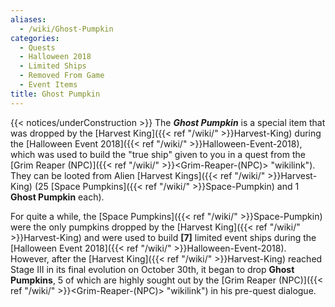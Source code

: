 ```yaml
---
aliases:
  - /wiki/Ghost-Pumpkin
categories:
  - Quests
  - Halloween 2018
  - Limited Ships
  - Removed From Game
  - Event Items
title: Ghost Pumpkin
---
```


{{< notices/underConstruction >}} The **_Ghost Pumpkin_** is a special item that was dropped by the [Harvest King]({{< ref "/wiki/" >}}Harvest-King) during the [Halloween Event 2018]({{< ref "/wiki/" >}}Halloween-Event-2018), which was used to build the "true ship" given to you in a quest from the [Grim Reaper (NPC)]({{< ref "/wiki/" >}}<Grim-Reaper-(NPC)> "wikilink"). They can be looted from Alien [Harvest Kings]({{< ref "/wiki/" >}}Harvest-King) (25 [Space Pumpkins]({{< ref "/wiki/" >}}Space-Pumpkin) and 1 **Ghost Pumpkin** each).

For quite a while, the [Space Pumpkins]({{< ref "/wiki/" >}}Space-Pumpkin) were the only pumpkins dropped by the [Harvest King]({{< ref "/wiki/" >}}Harvest-King) and were used to build **[7]** limited event ships during the [Halloween Event 2018]({{< ref "/wiki/" >}}Halloween-Event-2018). However, after the [Harvest King]({{< ref "/wiki/" >}}Harvest-King) reached Stage III in its final evolution on October 30th, it began to drop **Ghost Pumpkins**, 5 of which are highly sought out by the [Grim Reaper (NPC)]({{< ref "/wiki/" >}}<Grim-Reaper-(NPC)> "wikilink") in his pre-quest dialogue.
